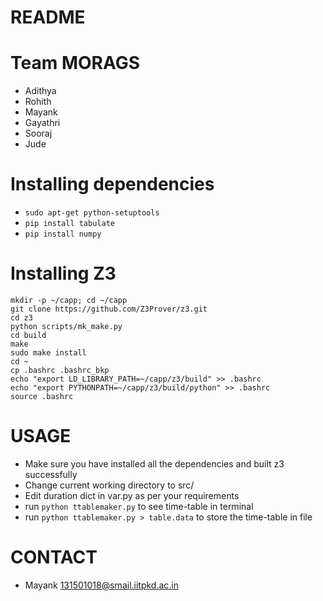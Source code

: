 # README

# Team MORAGS

* Adithya
* Rohith
* Mayank
* Gayathri
* Sooraj
* Jude

# Installing dependencies

* `sudo apt-get python-setuptools`
* `pip install tabulate`
* `pip install numpy`

# Installing Z3

`mkdir -p ~/capp; cd ~/capp`  
`git clone https://github.com/Z3Prover/z3.git`  
`cd z3`  
`python scripts/mk_make.py`  
`cd build`  
`make`  
`sudo make install`  
`cd ~`  
`cp .bashrc .bashrc_bkp`  
`echo "export LD_LIBRARY_PATH=~/capp/z3/build" >> .bashrc`  
`echo "export PYTHONPATH=~/capp/z3/build/python" >> .bashrc`  
`source .bashrc`  

# USAGE

* Make sure you have installed all the dependencies and built z3 successfully
* Change current working directory to src/
* Edit duration dict in var.py as per your requirements
* run `python ttablemaker.py` to see time-table in terminal
* run `python ttablemaker.py > table.data` to store the time-table in file

# CONTACT
* Mayank <131501018@smail.iitpkd.ac.in> 
